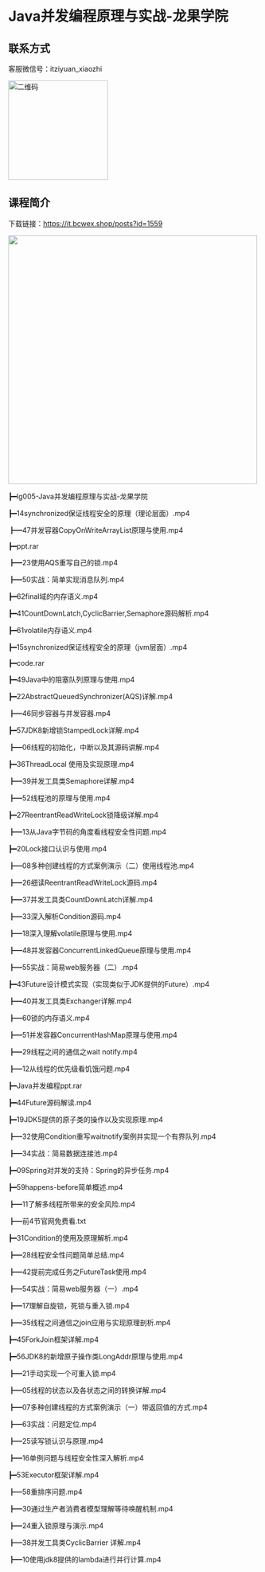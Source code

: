 # Java并发编程原理与实战-龙果学院

## 联系方式

客服微信号：itziyuan_xiaozhi

<img src="https://ziyuanyun.oss-cn-guangzhou.aliyuncs.com/common/20240614073449/666b82192834a.jpg" width="200" height="200" alt="二维码">

## 课程简介

下载链接：https://it.bcwex.shop/posts?id=1559

<img src="https://ziyuanyun.oss-cn-guangzhou.aliyuncs.com/yun/20240515224332/6644ca14b2b1e.jpg" width="500" alt="">

  ┣━lg005-Java并发编程原理与实战-龙果学院

 ┣━14synchronized保证线程安全的原理（理论层面）.mp4

 ┣━47并发容器CopyOnWriteArrayList原理与使用.mp4

 ┣━ppt.rar

 ┣━23使用AQS重写自己的锁.mp4

 ┣━50实战：简单实现消息队列.mp4

 ┣━62final域的内存语义.mp4

 ┣━41CountDownLatch,CyclicBarrier,Semaphore源码解析.mp4

 ┣━61volatile内存语义.mp4

 ┣━15synchronized保证线程安全的原理（jvm层面）.mp4

 ┣━code.rar

 ┣━49Java中的阻塞队列原理与使用.mp4

 ┣━22AbstractQueuedSynchronizer(AQS)详解.mp4

 ┣━46同步容器与并发容器.mp4

 ┣━57JDK8新增锁StampedLock详解.mp4

 ┣━06线程的初始化，中断以及其源码讲解.mp4

 ┣━36ThreadLocal 使用及实现原理.mp4

 ┣━39并发工具类Semaphore详解.mp4

 ┣━52线程池的原理与使用.mp4

 ┣━27ReentrantReadWriteLock锁降级详解.mp4

 ┣━13从Java字节码的角度看线程安全性问题.mp4

 ┣━20Lock接口认识与使用.mp4

 ┣━08多种创建线程的方式案例演示（二）使用线程池.mp4

 ┣━26细读ReentrantReadWriteLock源码.mp4

 ┣━37并发工具类CountDownLatch详解.mp4

 ┣━33深入解析Condition源码.mp4

 ┣━18深入理解volatile原理与使用.mp4

 ┣━48并发容器ConcurrentLinkedQueue原理与使用.mp4

 ┣━55实战：简易web服务器（二）.mp4

 ┣━43Future设计模式实现（实现类似于JDK提供的Future）.mp4

 ┣━40并发工具类Exchanger详解.mp4

 ┣━60锁的内存语义.mp4

 ┣━51并发容器ConcurrentHashMap原理与使用.mp4

 ┣━29线程之间的通信之wait notify.mp4

 ┣━12从线程的优先级看饥饿问题.mp4

 ┣━Java并发编程ppt.rar

 ┣━44Future源码解读.mp4

 ┣━19JDK5提供的原子类的操作以及实现原理.mp4

 ┣━32使用Condition重写waitnotify案例并实现一个有界队列.mp4

 ┣━34实战：简易数据连接池.mp4

 ┣━09Spring对并发的支持：Spring的异步任务.mp4

 ┣━59happens-before简单概述.mp4

 ┣━11了解多线程所带来的安全风险.mp4

 ┣━前4节官网免费看.txt

 ┣━31Condition的使用及原理解析.mp4

 ┣━28线程安全性问题简单总结.mp4

 ┣━42提前完成任务之FutureTask使用.mp4

 ┣━54实战：简易web服务器（一）.mp4

 ┣━17理解自旋锁，死锁与重入锁.mp4

 ┣━35线程之间通信之join应用与实现原理剖析.mp4

 ┣━45ForkJoin框架详解.mp4

 ┣━56JDK8的新增原子操作类LongAddr原理与使用.mp4

 ┣━21手动实现一个可重入锁.mp4

 ┣━05线程的状态以及各状态之间的转换详解.mp4

 ┣━07多种创建线程的方式案例演示（一）带返回值的方式.mp4

 ┣━63实战：问题定位.mp4

 ┣━25读写锁认识与原理.mp4

 ┣━16单例问题与线程安全性深入解析.mp4

 ┣━53Executor框架详解.mp4

 ┣━58重排序问题.mp4

 ┣━30通过生产者消费者模型理解等待唤醒机制.mp4

 ┣━24重入锁原理与演示.mp4

 ┣━38并发工具类CyclicBarrier 详解.mp4

 ┣━10使用jdk8提供的lambda进行并行计算.mp4

  
